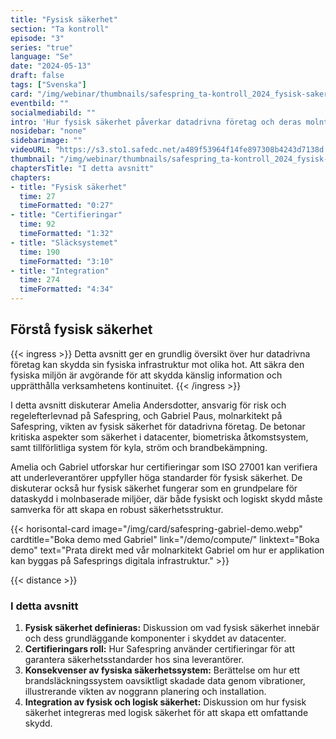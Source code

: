 ```yaml
---
title: "Fysisk säkerhet"
section: "Ta kontroll"
episode: "3"
series: "true"
language: "Se"
date: "2024-05-13"
draft: false
tags: ["Svenska"]
card: "/img/webinar/thumbnails/safespring_ta-kontroll_2024_fysisk-sakerhet.jpg"
eventbild: ""
socialmediabild: ""
intro: 'Hur fysisk säkerhet påverkar datadrivna företag och deras molntjänster'
nosidebar: "none"
sidebarimage: ""
videoURL: "https://s3.sto1.safedc.net/a489f53964f14fe897308b4243d7138d:processedvideos/safespring_ta-kontroll_2024_fysisk-sakerhet_final/master.m3u8"
thumbnail: "/img/webinar/thumbnails/safespring_ta-kontroll_2024_fysisk-sakerhet.jpg"
chaptersTitle: "I detta avsnitt"
chapters:
- title: "Fysisk säkerhet"
  time: 27
  timeFormatted: "0:27"
- title: "Certifieringar"
  time: 92
  timeFormatted: "1:32"
- title: "Släcksystemet"
  time: 190
  timeFormatted: "3:10"
- title: "Integration"
  time: 274
  timeFormatted: "4:34"
---
```



## Förstå fysisk säkerhet

{{< ingress >}}
Detta avsnitt ger en grundlig översikt över hur datadrivna företag kan skydda sin fysiska infrastruktur mot olika hot. Att säkra den fysiska miljön är avgörande för att skydda känslig information och upprätthålla verksamhetens kontinuitet.
{{< /ingress >}}

I detta avsnitt diskuterar Amelia Andersdotter, ansvarig för risk och regelefterlevnad på Safespring, och Gabriel Paus, molnarkitekt på Safespring, vikten av fysisk säkerhet för datadrivna företag. De betonar kritiska aspekter som säkerhet i datacenter, biometriska åtkomstsystem, samt tillförlitliga system för kyla, ström och brandbekämpning.

Amelia och Gabriel utforskar hur certifieringar som ISO 27001 kan verifiera att underleverantörer uppfyller höga standarder för fysisk säkerhet. De diskuterar också hur fysisk säkerhet fungerar som en grundpelare för dataskydd i molnbaserade miljöer, där både fysiskt och logiskt skydd måste samverka för att skapa en robust säkerhetsstruktur.

{{< horisontal-card image="/img/card/safespring-gabriel-demo.webp" cardtitle="Boka demo med Gabriel" link="/demo/compute/" linktext="Boka demo" text="Prata direkt med vår molnarkitekt Gabriel om hur er applikation kan byggas på Safesprings digitala infrastruktur." >}}

{{< distance >}}

### I detta avsnitt
1. **Fysisk säkerhet definieras:** Diskussion om vad fysisk säkerhet innebär och dess grundläggande komponenter i skyddet av datacenter.
2. **Certifieringars roll:** Hur Safespring använder certifieringar för att garantera säkerhetsstandarder hos sina leverantörer.
3. **Konsekvenser av fysiska säkerhetssystem:** Berättelse om hur ett brandsläckningssystem oavsiktligt skadade data genom vibrationer, illustrerande vikten av noggrann planering och installation.
4. **Integration av fysisk och logisk säkerhet:** Diskussion om hur fysisk säkerhet integreras med logisk säkerhet för att skapa ett omfattande skydd.

